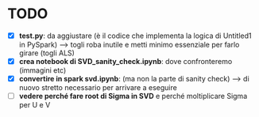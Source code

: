 # TODO

- [x] **test.py**: da aggiustare (è il codice che implementa la logica di Untitled1 in PySpark) --> togli roba inutile e metti minimo essenziale per farlo girare (togli ALS)
- [x] **crea notebook di SVD_sanity_check.ipynb**: dove confronteremo (immagini etc)
- [x] **convertire in spark svd.ipynb**: (ma non la parte di sanity check) --> di nuovo stretto necessario per arrivare a eseguire
- [ ] **vedere perché fare root di Sigma in SVD** e perché moltiplicare Sigma per U e V